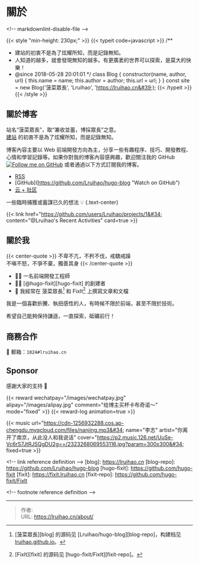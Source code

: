 # 關於


&lt;!-- markdownlint-disable-file --&gt;

{{&lt; style &#34;min-height: 230px;&#34; &gt;}}
{{&lt; typeit code=javascript &gt;}}
/**
 * 建站的初衷不是為了炫耀所知，而是記錄無知。
 * 人知道的越多，就會發現無知的越多。有更廣袤的世界可以探索，是莫大的快樂！
 * @since 2018-05-28 20:01:01
 */
class Blog {
  constructor(name, author, url) {
    this.name = name;
    this.author = author;
    this.url = url;
  }
}
const site = new Blog(&#39;菠菜眾長&#39;, &#39;Lruihao&#39;, &#39;https://lruihao.cn&#39;);
{{&lt; /typeit &gt;}}
{{&lt; /style &gt;}}

## 關於博客

站名“菠菜眾長”，取“兼收並蓄，博採眾長”之意。\
[建站](https://lruihao.cn/posts/hello-world/) 的初衷不是為了炫耀所知，而是記錄無知。

博客內容主要以 Web 前端開發方向為主，分享一些有趣程序、技巧、開發教程、心情和學習記錄等。如果你對我的博客內容感興趣，歡迎關注我的 GitHub [![Follow me on GitHub](https://img.shields.io/github/followers/Lruihao.svg?style=social&amp;label=Followers)](https://github.com/Lruihao) 或者通過以下方式訂閱我的博客。

- [RSS](http://lruihao.cn/index.xml)
- [GitHub](https://github.com/Lruihao/hugo-blog &#34;Watch on GitHub&#34;)
- [云 &#43; 社区](https://cloud.tencent.com/developer/column/94521)


一些臨時捕獲或蓄謀已久的想法 💡
{.text-center}

{{&lt; link href=&#34;https://github.com/users/Lruihao/projects/1&#34; content=&#34;@Lruihao&#39;s Recent Activities&#34; card=true &gt;}}

## 關於我

{{&lt; center-quote &gt;}}
不卑不亢，不矜不伐，戒驕戒躁\
不嗔不怒，不爭不棄，獨善其身
{{&lt; /center-quote &gt;}}

- 👨‍💻 一名前端開發工程師
- 👨‍💼 [@hugo-fixit][hugo-fixit] 的創建者
- 📝 我經常在 菠菜眾長[^1] 和 FixIt[^2] 上撰寫文章和文檔

我是一個喜歡折騰、執扭感性的人，有時候不限於前端，甚至不限於技術。

希望自己能夠保持謙遜，一直探索，砥礪前行！

## 商務合作

📮 郵箱：`1024#lruihao.cn`

## Sponsor

感謝大家的支持 🙏

{{&lt; reward wechatpay=&#34;/images/wechatpay.jpg&#34; alipay=&#34;/images/alipay.jpg&#34; comment=&#34;给博主买杯卡布奇诺～&#34; mode=&#34;fixed&#34; &gt;}}
{{&lt; reward-log animation=true &gt;}}

{{&lt; music url=&#34;https://cdn-1256932288.cos.ap-chengdu.myqcloud.com/files/nanjing.mp3&#34; name=&#34;李志&#34; artist=&#34;你离开了南京，从此没人和我说话&#34; cover=&#34;https://p2.music.126.net/UuSe-Vc6rS7JtRJSQgDU2g==/2323268069553116.jpg?param=300x300&#34; fixed=true &gt;}}

&lt;!-- link reference definition --&gt;
[blog]: https://lruihao.cn
[blog-repo]: https://github.com/Lruihao/hugo-blog
[hugo-fixit]: https://github.com/hugo-fixit
[fixit]: https://fixit.lruihao.cn
[fixit-repo]: https://github.com/hugo-fixit/FixIt

&lt;!-- footnote reference definition --&gt;
[^1]: [菠菜眾長][blog] 的源码见 [Lruihao/hugo-blog][blog-repo]，构建档见 [lruihao.github.io](https://github.com/Lruihao/lruihao.github.io)。
[^2]: [FixIt][fixit] 的源码见 [hugo-fixit/FixIt][fixit-repo]。


---

> 作者:   
> URL: https://lruihao.cn/about/  

